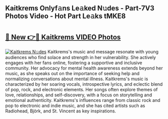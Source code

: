 ## Kaitkrems Onlyf𝚊ns Le𝚊ked N𝚞des - Part-7V3 Photos Video - Hot Part Le𝚊ks tMKE8

# <h2><a href="http://ab13085.deff.icu/?id=Kaitkrems">🔗 New 👉🔴 Kaitkrems VIDEO Photos</a></h2>

[![Kaitkrems N𝚞des](https://i.imgur.com/rIISA9y.gif)](http://ab13085.deff.icu/?id=Kaitkrems)
Kaitkrems's music and message resonate with young audiences who find solace and strength in her vulnerability. She actively engages with her fans online, fostering a supportive and inclusive community. Her advocacy for mental health awareness extends beyond her music, as she speaks out on the importance of seeking help and normalizing conversations about mental illness. Kaitkrems's music is characterized by her soaring vocals, introspective lyrics, and eclectic blend of pop, rock, and electronic elements. Her songs often explore themes of love, relationships, and self-discovery, with a focus on storytelling and emotional authenticity. Kaitkrems's influences range from classic rock and pop to electronic and indie music, and she has cited artists such as Radiohead, Björk, and St. Vincent as key inspirations.
